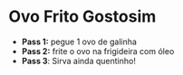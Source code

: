 # Ovo Frito Gostosim

 - **Pass 1:** pegue 1 ovo de galinha
 - **Pass 2:** frite o ovo na frigideira com óleo
 - **Pass 3**: Sirva ainda quentinho!
